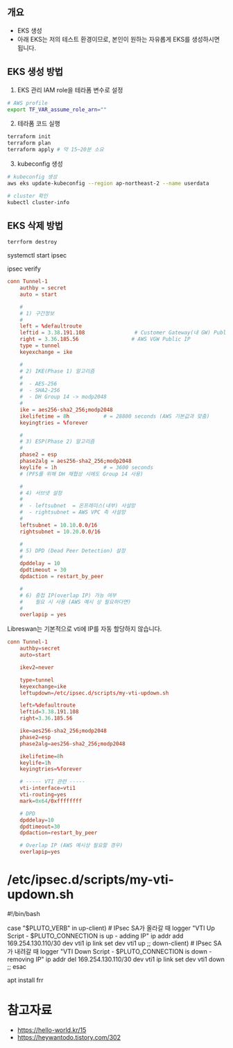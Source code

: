 ## 개요
* EKS 생성
* 아래 EKS는 저의 테스트 환경이므로, 본인이 원하는 자유롭게 EKS를 생성하시면 됩니다.

## EKS 생성 방법

1. EKS 관리 IAM role을 테라폼 변수로 설정

```bash
# AWS profile
export TF_VAR_assume_role_arn=""
```

2. 테라폼 코드 실행
```bash
terraform init
terraform plan
terraform apply # 약 15~20분 소요
````

3. kubeconfig 생성

```bash
# kubeconfig 생성
aws eks update-kubeconfig --region ap-northeast-2 --name userdata

# cluster 확인
kubectl cluster-info
```

## EKS 삭제 방법

```bash
terrform destroy
```



systemctl start ipsec

ipsec verify





```conf
conn Tunnel-1
    authby = secret
    auto = start

    #
    # 1) 구간정보
    #
    left = %defaultroute
    leftid = 3.38.191.108                # Customer Gateway(내 GW) Public IP
    right = 3.36.185.56                 # AWS VGW Public IP
    type = tunnel
    keyexchange = ike

    #
    # 2) IKE(Phase 1) 알고리즘
    #
    #  - AES-256
    #  - SHA2-256
    #  - DH Group 14 -> modp2048
    #
    ike = aes256-sha2_256;modp2048
    ikelifetime = 8h           # = 28800 seconds (AWS 기본값과 맞춤)
    keyingtries = %forever

    #
    # 3) ESP(Phase 2) 알고리즘
    #
    phase2 = esp
    phase2alg = aes256-sha2_256;modp2048
    keylife = 1h               # = 3600 seconds
    # (PFS를 위해 DH 재협상 시에도 Group 14 사용)

    #
    # 4) 서브넷 설정
    #
    #  - leftsubnet  = 온프레미스(내부) 사설망
    #  - rightsubnet = AWS VPC 측 사설망
    #
    leftsubnet = 10.10.0.0/16
    rightsubnet = 10.20.0.0/16

    #
    # 5) DPD (Dead Peer Detection) 설정
    #
    dpddelay = 10
    dpdtimeout = 30
    dpdaction = restart_by_peer

    #
    # 6) 중첩 IP(overlap IP) 가능 여부
    #    필요 시 사용 (AWS 예시 상 필요하다면)
    #
    overlapip = yes
```


Libreswan는 기본적으로 vti에 IP를 자동 할당하지 않습니다.


```conf
conn Tunnel-1
    authby=secret
    auto=start

    ikev2=never

    type=tunnel
    keyexchange=ike
    leftupdown=/etc/ipsec.d/scripts/my-vti-updown.sh

    left=%defaultroute
    leftid=3.38.191.108
    right=3.36.185.56

    ike=aes256-sha2_256;modp2048
    phase2=esp
    phase2alg=aes256-sha2_256;modp2048

    ikelifetime=8h
    keylife=1h
    keyingtries=%forever

    # ----- VTI 관련 -----
    vti-interface=vti1
    vti-routing=yes
    mark=0x64/0xffffffff

    # DPD
    dpddelay=10
    dpdtimeout=30
    dpdaction=restart_by_peer

    # Overlap IP (AWS 예시상 필요할 경우)
    overlapip=yes

```



# /etc/ipsec.d/scripts/my-vti-updown.sh
#!/bin/bash

case "$PLUTO_VERB" in
  up-client)
    # IPsec SA가 올라갈 때
    logger "VTI Up Script - $PLUTO_CONNECTION is up - adding IP"
    ip addr add 169.254.130.110/30 dev vti1
    ip link set dev vti1 up
    ;;
  down-client)
    # IPsec SA가 내려갈 때
    logger "VTI Down Script - $PLUTO_CONNECTION is down - removing IP"
    ip addr del 169.254.130.110/30 dev vti1
    ip link set dev vti1 down
    ;;
esac


apt install frr

# 참고자료
* https://hello-world.kr/15
* https://heywantodo.tistory.com/302
